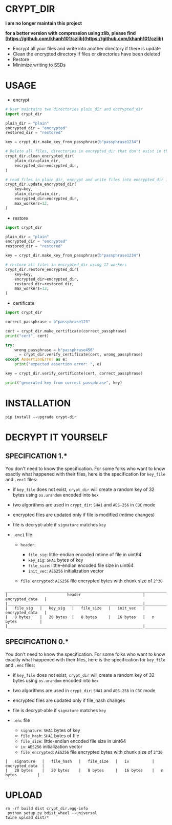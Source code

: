 # CRYPT_DIR
**I am no longer maintain this project**

**for a better version with compression using zlib, please find [https://github.com/khanh101/czlib](https://github.com/khanh101/czlib)**

- Encrypt all your files and write into another directory if there is update
- Clean the encrypted directory if files or directories have been deleted
- Restore
- Minimize writing to SSDs

# USAGE

- encrypt

```python
# User maintains two directories plain_dir and encrypted_dir
import crypt_dir

plain_dir = "plain"
encrypted_dir = "encrypted"
restored_dir = "restored"

key = crypt_dir.make_key_from_passphrase(b"passphrase1234")

# Delete all files, directories in encrypted_dir that don't exist in the plain_dir
crypt_dir.clean_encrypted_dir(
    plain_dir=plain_dir,
    encrypted_dir=encrypted_dir,
)

# read files in plain_dir, encrypt and write files into encrypted_dir if needed using 12 workers
crypt_dir.update_encrypted_dir(
    key=key,
    plain_dir=plain_dir,
    encrypted_dir=encrypted_dir,
    max_workers=12,
)
```

- restore

```python
import crypt_dir

plain_dir = "plain"
encrypted_dir = "encrypted"
restored_dir = "restored"

key = crypt_dir.make_key_from_passphrase(b"passphrase1234")

# restore all files in encrypted_dir using 12 workers
crypt_dir.restore_encrypted_dir(
    key=key,
    encrypted_dir=encrypted_dir,
    restored_dir=restored_dir,
    max_workers=12,
)
```

- certificate

```python
import crypt_dir

correct_passphrase = b"passphrase123"

cert = crypt_dir.make_certificate(correct_passphrase)
print("cert", cert)

try:
    wrong_passphrase = b"passphrase456"
    _ = crypt_dir.verify_certificate(cert, wrong_passphrase)
except AssertionError as e:
    print("expected assertion error: ", e)

key = crypt_dir.verify_certificate(cert, correct_passphrase)

print("generated key from correct passphrase", key)

```

# INSTALLATION

```shell
pip install --upgrade crypt-dir
```

# DECRYPT IT YOURSELF

## SPECIFICATION 1.*

You don't need to know the specification. For some folks who want to know exactly what happened with their files, here
is the specification for `key_file` and `.enc1` files:

- if `key_file` does not exist, `crypt_dir` will create a random key of 32 bytes using `os.urandom` encoded into `hex`

- two algorithms are used in `crypt_dir`: `SHA1` and `AES-256` in `CBC` mode

- encrypted files are updated only if file is modified (mtime changes)

- file is decrypt-able if `signature` matches `key`

- `.enc1` file

    - `header`:
        - `file_sig`: little-endian encoded mtime of file in uint64
        - `key_sig`: `SHA1` bytes of key
        - `file_size`: little-endian encoded file size in uint64
        - `init_vec`: `AES256` initialization vector

    - `file encrypted`: `AES256` file encrypted bytes with chunk size of `2^30`

```
__________________________________________________________________________________
|                          header                           |   encrypted_data   |
|___________________________________________________________|____________________|
|   file_sig   |   key_sig   |   file_size   |   init_vec   |   encrypted_data   |
|   8 bytes    |   20 bytes  |   8 bytes     |   16 bytes   |   n bytes          |
|___________________________________________________________|____________________|
```

## SPECIFICATION 0.*

You don't need to know the specification. For some folks who want to know exactly what happened with their files, here
is the specification for `key_file` and `.enc` files:

- if `key_file` does not exist, `crypt_dir` will create a random key of 32 bytes using `os.urandom` encoded into `hex`

- two algorithms are used in `crypt_dir`: `SHA1` and `AES-256` in `CBC` mode

- encrypted files are updated only if file_hash changes

- file is decrypt-able if `signature` matches `key`

- `.enc` file

    - `signature`: `SHA1` bytes of key
    - `file_hash`: `SHA1` bytes of file
    - `file_size`: little-endian encoded file size in uint64
    - `iv`: `AES256` initialization vector
    - `file encrypted`: `AES256` file encrypted bytes with chunk size of `2^30`

```
|   signature   |   file_hash   |   file_size   |   iv          |   encrypted_data  |
|   20 bytes    |   20 bytes    |   8 bytes     |   16 bytes    |   n bytes         |
```

# UPLOAD

```shell
rm -rf build dist crypt_dir.egg-info
 python setup.py bdist_wheel --universal
twine upload dist/*
```
